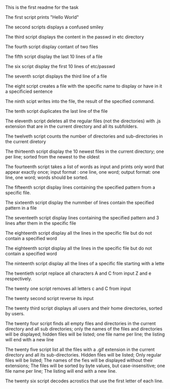 This is the first readme for the task

The first script prints "Hello World"

The second scripts displays a confused smiley

The third script displays the content in the passwd in etc directory

The fourth script display contant of two files

The fifth script display the last 10 lines of a file

The six script display the first 10 lines of etc/passwd

The seventh script displays the third line of a file

The eight script creates a file with the specific name to display or have in it a specificied sentence

The ninth scipt writes into the file, the result of the specified command.

The tenth script duplicates the last line of the file

The eleventh script deletes all the regular files (not the directories) with .js extension that are in the current directory and all its subfolders.

The twelveth script counts the number of directories and sub-directories in the current diretory

The thirteenth script display the 10 newest files in the current directory; one per line; sorted from the newest to the oldest

The fourteenth script takes a list of words as input and prints only word that appear exactly once; input format : one line, one word; output format: one line, one word; words should be sorted.

The fifteenth script display lines containing the specified pattern from a specific file.

The sixteenth script display the nummber of lines contain the specified pattern in a file

The seventeeth script display lines containing the specified pattern and 3 lines after them in the specific file

The eighteenth script display all the lines in the specific file but do not contain a specified word

The eighteenth script display all the lines in the specific file but do not contain a specified word

The ninteenth script display all the lines of a specific file starting with a lette

The twentieth script replace all characters A and C from input Z and e respectively.

The twenty one script removes all letters c and C from input

The twenty second script reverse its input

The twenty third script displays all users and their home directories, sorted by users.

The twenty four script finds all empty files and directories in the current directory and all sub directories; only the names of the files and directories will be displayed; hidden files will be listed; one file name per line; the listing will end with a new line

The twenty five script list all the files with a .gif extension in the current directory and all its sub-directories. Hidden files will be listed; Only regular files will be listed; The names of the fies will be displayed without their extensions; The files will be sorted by byte values, but case-insensitive; one file name per line; The listing will end with a new line.

The twenty six script decodes acrostics that use the first letter of each line.

 
